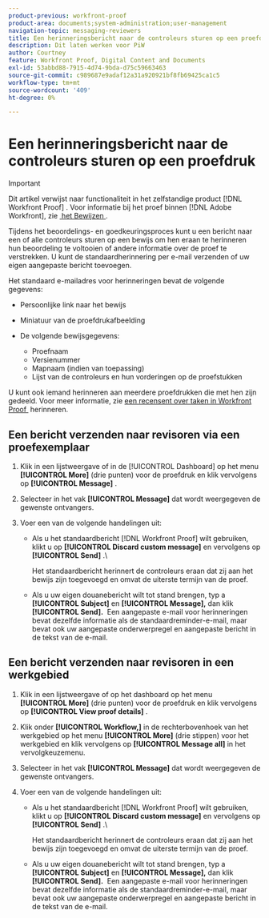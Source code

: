 ```yaml
---
product-previous: workfront-proof
product-area: documents;system-administration;user-management
navigation-topic: messaging-reviewers
title: Een herinneringsbericht naar de controleurs sturen op een proefdruk
description: Dit laten werken voor PiW
author: Courtney
feature: Workfront Proof, Digital Content and Documents
exl-id: 53abbd88-7915-4d74-9bda-d75c59663463
source-git-commit: c989687e9adaf12a31a920921bf8fb69425ca1c5
workflow-type: tm+mt
source-wordcount: '409'
ht-degree: 0%

---
```


# Een herinneringsbericht naar de controleurs sturen op een proefdruk

>[!IMPORTANT]
>
>Dit artikel verwijst naar functionaliteit in het zelfstandige product [!DNL Workfront Proof] . Voor informatie bij het proef binnen [!DNL Adobe Workfront], zie [&#x200B; het Bewijzen &#x200B;](../../../review-and-approve-work/proofing/proofing.md).

<!--
<p style="color: #000000;" data-mc-conditions="QuicksilverOrClassic.Draft mode">Make this work for PiW</p>
-->

Tijdens het beoordelings- en goedkeuringsproces kunt u een bericht naar een of alle controleurs sturen op een bewijs om hen eraan te herinneren hun beoordeling te voltooien of andere informatie over de proef te verstrekken. U kunt de standaardherinnering per e-mail verzenden of uw eigen aangepaste bericht toevoegen.

Het standaard e-mailadres voor herinneringen bevat de volgende gegevens:

* Persoonlijke link naar het bewijs
* Miniatuur van de proefdrukafbeelding
* De volgende bewijsgegevens:

   * Proefnaam
   * Versienummer
   * Mapnaam (indien van toepassing)
   * Lijst van de controleurs en hun vorderingen op de proefstukken

U kunt ook iemand herinneren aan meerdere proefdrukken die met hen zijn gedeeld. Voor meer informatie, zie [&#x200B; een recensent over taken in Workfront Proof &#x200B;](../../../workfront-proof/wp-emailsntfctns/messaging-reviewers/remind-reviewer-assignments-wp.md) herinneren.

## Een bericht verzenden naar revisoren via een proefexemplaar

1. Klik in een lijstweergave of in de [!UICONTROL Dashboard] op het menu **[!UICONTROL More]** (drie punten) voor de proefdruk en klik vervolgens op **[!UICONTROL Message]** .

1. Selecteer in het vak **[!UICONTROL Message]** dat wordt weergegeven de gewenste ontvangers.
1. Voer een van de volgende handelingen uit:

   * Als u het standaardbericht [!DNL Workfront Proof] wilt gebruiken, klikt u op **[!UICONTROL Discard custom message]** en vervolgens op **[!UICONTROL Send]** .\

     Het standaardbericht herinnert de controleurs eraan dat zij aan het bewijs zijn toegevoegd en omvat de uiterste termijn van de proef.

   * Als u uw eigen douanebericht wilt tot stand brengen, typ a **[!UICONTROL Subject]** en **[!UICONTROL Message],** dan klik **[!UICONTROL Send].** &#x200B; Een aangepaste e-mail voor herinneringen bevat dezelfde informatie als de standaardreminder-e-mail, maar bevat ook uw aangepaste onderwerpregel en aangepaste bericht in de tekst van de e-mail.

## Een bericht verzenden naar revisoren in een werkgebied

1. Klik in een lijstweergave of op het dashboard op het menu **[!UICONTROL More]** (drie punten) voor de proefdruk en klik vervolgens op **[!UICONTROL View proof details]** .

1. Klik onder **[!UICONTROL Workflow,]** in de rechterbovenhoek van het werkgebied op het menu **[!UICONTROL More]** (drie stippen) voor het werkgebied en klik vervolgens op **[!UICONTROL Message all]** in het vervolgkeuzemenu.

1. Selecteer in het vak **[!UICONTROL Message]** dat wordt weergegeven de gewenste ontvangers.
1. Voer een van de volgende handelingen uit:

   * Als u het standaardbericht [!DNL Workfront Proof] wilt gebruiken, klikt u op **[!UICONTROL Discard custom message]** en vervolgens op **[!UICONTROL Send]** .\

     Het standaardbericht herinnert de controleurs eraan dat zij aan het bewijs zijn toegevoegd en omvat de uiterste termijn van de proef.

   * Als u uw eigen douanebericht wilt tot stand brengen, typ a **[!UICONTROL Subject]** en **[!UICONTROL Message],** dan klik **[!UICONTROL Send].** &#x200B; Een aangepaste e-mail voor herinneringen bevat dezelfde informatie als de standaardreminder-e-mail, maar bevat ook uw aangepaste onderwerpregel en aangepaste bericht in de tekst van de e-mail.
